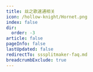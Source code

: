 ```yaml
---
title: 丝之歌速通相关
icon: /hollow-knight/Hornet.png
index: false
dir:
  order: -3
article: false
pageInfo: false
lastUpdated: false
redirectTo: sssplitmaker-faq.md
breadcrumbExclude: true
---
```


<Catalog></Catalog>